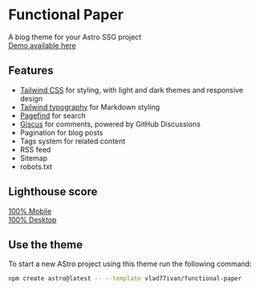 # Functional Paper
A blog theme for your Astro SSG project
<br/>
[Demo available here](https://functional-paper.vercel.app)

## Features
+ [Tailwind CSS](https://tailwindcss.com) for styling, with light and dark themes and responsive design
+ [Tailwind typography](https://github.com/tailwindlabs/tailwindcss-typography) for Markdown styling
+ [Pagefind](https://pagefind.app) for search
+ [Giscus](https://giscus.app) for comments, powered by GitHub Discussions
+ Pagination for blog posts
+ Tags system for related content
+ RSS feed
+ Sitemap
+ robots.txt

## Lighthouse score
[100% Mobile](https://pagespeed.web.dev/analysis/https-functional-paper-vercel-app/5z5cp3k5ib?form_factor=mobile)
<br/>
[100% Desktop](https://pagespeed.web.dev/analysis/https-functional-paper-vercel-app/5z5cp3k5ib?form_factor=desktop)

## Use the theme
To start a new AStro project using this theme run the following command:
```bash
npm create astro@latest -- --template vlad77ivan/functional-paper
```